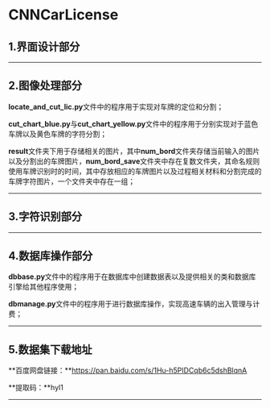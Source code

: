 # CNNCarLicense

## 1.界面设计部分

---

## 2.图像处理部分

**locate_and_cut_lic.py**文件中的程序用于实现对车牌的定位和分割；

**cut_chart_blue.py**与**cut_chart_yellow.py**文件中的程序用于分别实现对于蓝色车牌以及黄色车牌的字符分割；

**result**文件夹下用于存储相关的图片，其中**num_bord**文件夹存储当前输入的图片以及分割出的车牌图片，**num_bord_save**文件夹中存在复数文件夹，其命名规则使用车牌识别时的时间，其中存放相应的车牌图片以及过程相关材料和分割完成的车牌字符图片，一个文件夹中存在一组；

---

## 3.字符识别部分

---

## 4.数据库操作部分

**dbbase.py**文件中的程序用于在数据库中创建数据表以及提供相关的类和数据库引擎给其他程序使用；

**dbmanage.py**文件中的程序用于进行数据库操作，实现高速车辆的出入管理与计费；

---

## 5.数据集下载地址

**百度网盘链接：**https://pan.baidu.com/s/1Hu-h5PIDCqb6c5dshBlqnA 

**提取码：**hyl1

---
